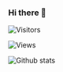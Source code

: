 ### Hi there 👋

<!--
**bastos-01/bastos-01** is a ✨ _special_ ✨ repository because its `README.md` (this file) appears on your GitHub profile.

Here are some ideas to get you started:

- 🔭 I’m currently working on ...
- 🌱 I’m currently learning ...
- 👯 I’m looking to collaborate on ...
- 🤔 I’m looking for help with ...
- 💬 Ask me about ...
- 📫 How to reach me: ...
- 😄 Pronouns: ...
- ⚡ Fun fact: ...
-->

![Visitors](https://visitor-badge.laobi.icu/badge?page_id=bastos-01.bastos-01)

![Views](https://views.whatilearened.today/views/github/bastos-01/views.svg)



![Github stats](https://github-readme-stats.vercel.app/api?username=bastos-01&show_icons=true&hide_border=false&line_height=20&title_color=f69673&icon_color=1b93c9&show_owner=true)

